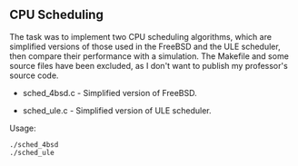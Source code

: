 ## CPU Scheduling

The task was to implement two CPU scheduling algorithms, which are simplified versions of those used in the FreeBSD and the ULE scheduler, then compare their performance with a simulation. The Makefile and some source files have been excluded, as I don't want to publish my professor's source code.

* sched_4bsd.c - Simplified version of FreeBSD.

* sched_ule.c - Simplified version of ULE scheduler.

Usage:

```
./sched_4bsd
./sched_ule
```
